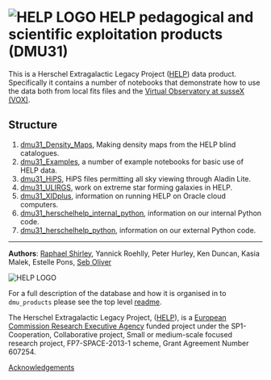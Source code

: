 # ![HELP LOGO](https://avatars1.githubusercontent.com/u/7880370?s=75&v=4) HELP pedagogical and scientific exploitation products (DMU31)


This is a Herschel Extragalactic Legacy Project ([HELP](http://herschel.sussex.ac.uk)) data product. Specifically it contains a number of notebooks that demonstrate how to use the data both from local fits files and the [Virtual Observatory at susseX (VOX)](https://herschel-vos.phys.sussex.ac.uk/).


Structure
-----------------------


		
1. [dmu31_Density_Maps](dmu31_Density_Maps), Making density maps from the HELP blind catalogues.
2. [dmu31_Examples](dmu31_Examples), a number of example notebooks for basic use of HELP data.
3. [dmu31_HiPS](dmu31_HiPS), HiPS files permitting all sky viewing through Aladin Lite.
3. [dmu31_ULIRGS](dmu31_ULIRGS), work on extreme star forming galaxies in HELP.
4. [dmu31_XIDplus](dmu31_XIDplus), information on running HELP on Oracle cloud computers.	
5. [dmu31_herschelhelp_internal_python](dmu31_herschelhelp_internal_python), information on our internal Python code.	
6. [dmu31_herschelhelp_python](dmu31_herschelhelp_python), information on our external Python code.


 
    
-------------------------------------------------------------------------------

**Authors**: [Raphael Shirley](http://raphaelshirley.co.uk/), Yannick Roehlly, Peter Hurley, Ken Duncan, Kasia Malek, Estelle Pons, [Seb Oliver](http://www.sussex.ac.uk/profiles/91548)

 ![HELP LOGO](https://avatars1.githubusercontent.com/u/7880370?s=75&v=4)
 
For a full description of the database and how it is organised in to `dmu_products` please see the top level [readme](../readme.md).
 
The Herschel Extragalactic Legacy Project, ([HELP](http://herschel.sussex.ac.uk/)), is a [European Commission Research Executive Agency](https://ec.europa.eu/info/departments/research-executive-agency_en)
funded project under the SP1-Cooperation, Collaborative project, Small or medium-scale focused research project, FP7-SPACE-2013-1 scheme, Grant Agreement
Number 607254.

[Acknowledgements](http://herschel.sussex.ac.uk/acknowledgements)
